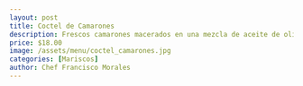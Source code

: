 ```yaml
---
layout: post
title: Coctel de Camarones
description: Frescos camarones macerados en una mezcla de aceite de oliva y limón, puré de tomate , cebolla picada y cilantro. 
price: $18.00
image: /assets/menu/coctel_camarones.jpg
categories: [Mariscos]
author: Chef Francisco Morales
---
```



